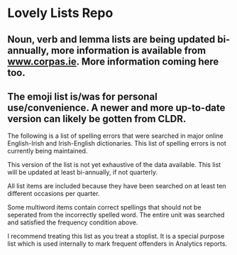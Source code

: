 # Lovely Lists Repo
Noun, verb and lemma lists are being updated bi-annually, more information is available from www.corpas.ie.
More information coming here too.
--
The emoji list is/was for personal use/convenience. A newer and more up-to-date version can likely be gotten from CLDR.
--
The following is a list of spelling errors that were searched in major online English-Irish and Irish-English dictionaries.
This list of spelling errors is not currently being maintained.

This version of the list is not yet exhaustive of the data available. This list will be updated at least bi-annually, if not quarterly.

All list items are included because they have been searched on at least ten different occasions per quarter.

Some multiword items contain correct spellings that should not be seperated from the incorrectly spelled word. The entire unit was searched and satisfied the frequency condition above.

I recommend treating this list as you treat a stoplist. It is a special purpose list which is used internally to mark frequent offenders in Analytics reports.
